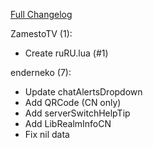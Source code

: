 [Full Changelog](https://github.com/BigFootTeam/BFBlackMarket/compare/r2...fefba620f2bdc0633c768addb07f972ca5e5cef5)

ZamestoTV (1):

- Create ruRU.lua (#1)

enderneko (7):

- Update chatAlertsDropdown
- Add QRCode (CN only)
- Add serverSwitchHelpTip
- Add LibRealmInfoCN
- Fix nil data
